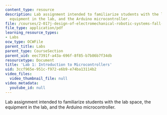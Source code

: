 ```yaml
---
content_type: resource
description: Lab assignment intended to familiarize students with the lab space, the
  equipment in the lab, and the Arduino microcontroller.
file: /courses/2-017j-design-of-electromechanical-robotic-systems-fall-2009/3ccf965e951cf972e6b9e74ba13114b2_MIT2_017JF09_lab1.pdf
file_type: application/pdf
learning_resource_types:
- Labs
ocw_type: OCWFile
parent_title: Labs
parent_type: CourseSection
parent_uid: eec7391f-a43a-696f-8f85-b7b86b7f34db
resourcetype: Document
title: 'Lab 1: Introduction to Microcontrollers'
uid: 3ccf965e-951c-f972-e6b9-e74ba13114b2
video_files:
  video_thumbnail_file: null
video_metadata:
  youtube_id: null
---
```

Lab assignment intended to familiarize students with the lab space, the equipment in the lab, and the Arduino microcontroller.

